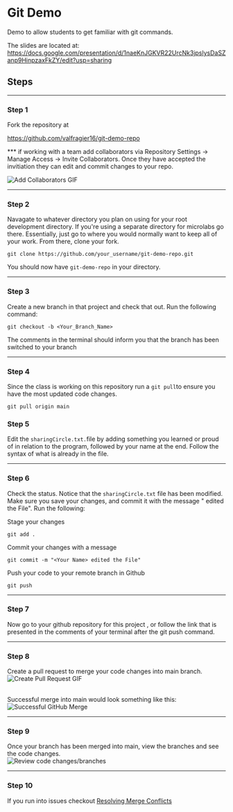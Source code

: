 # Git Demo 
Demo to allow students to get familiar with git commands.


The slides are located at:
https://docs.google.com/presentation/d/1naeKnJGKVR22UrcNk3jpslysDaSZanp9HinpzaxFkZY/edit?usp=sharing

## Steps
<hr/>

### Step 1
Fork the repository at

https://github.com/valfragier16/git-demo-repo

*** if working with a team add collaborators via Repository Settings -> Manage Access -> Invite Collaborators. Once they have accepted the invitiation they can edit and commit changes to your repo.

<img src="https://i.stack.imgur.com/QRVQI.gif" alt="Add Collaborators GIF">
<hr/>

### Step 2
Navagate to whatever directory you plan on using for your root development directory.  If you're using a separate directory for microlabs go there.  Essentially, just go to where you would normally want to keep all of your work.  From there, clone your fork.

```
git clone https://github.com/your_username/git-demo-repo.git
```

You should now have `git-demo-repo` in your directory.
<hr/>

### Step 3
Create a new branch in that project and check that out. 
Run the following command:

```
git checkout -b <Your_Branch_Name>
```
The comments in the terminal should inform you that the branch has been switched to your branch
<hr/>

### Step 4
Since the class is working on this repository run a `git pull`to ensure you have the most updated code changes.

```
git pull origin main
```

### Step 5
Edit the `sharingCircle.txt.`file by adding something you learned or proud of in relation to the program, followed by your name at the end. Follow the syntax of what is already in the file.
<hr/>

### Step 6
Check the status.  Notice that the `sharingCircle.txt` file has been modified.
Make sure you save your changes, and commit it with the message "<Your Name> edited the File".
Run the following:

Stage your changes
```
git add .
```

Commit your changes with a message
```
git commit -m "<Your Name> edited the File"
```

Push your code to your remote branch in Github
```
git push
```
<hr/>

### Step 7
Now go to your github repository for this project , or follow the link that is presented in the comments of your terminal after the git push command. 
<hr/>

### Step 8
Create a pull request to merge your code changes into main branch.
<br>
<img src="https://soshace.com/wp-content/uploads/2020/01/create-pull-request.gif" alt="Create Pull Request GIF">

<br>
Successful merge into main would look something like this:

<img src="https://alexwlchan.net/images/2019/github_actions_merge.png" alt="Successful GitHub Merge">
<hr/>

### Step 9
Once your branch has been merged into main, view the branches and see the code changes.
<br>
<img src="https://github.blog/wp-content/uploads/2018/05/40565028-01ec5f98-6039-11e8-8bbf-8d1e2fe144d8.gif?fit=854%2C480" alt="Review code changes/branches">

<hr/>

### Step 10
If you run into issues checkout <a href="https://docs.github.com/en/free-pro-team@latest/github/collaborating-with-issues-and-pull-requests/resolving-a-merge-conflict-using-the-command-line">Resolving Merge Conflicts</a>


